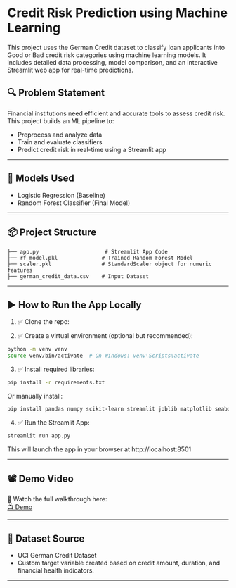 
# Credit Risk Prediction using Machine Learning

This project uses the German Credit dataset to classify loan applicants into Good or Bad credit risk categories using machine learning models. It includes detailed data processing, model comparison, and an interactive Streamlit web app for real-time predictions.

## 🔍 Problem Statement
Financial institutions need efficient and accurate tools to assess credit risk. This project builds an ML pipeline to:
- Preprocess and analyze data
- Train and evaluate classifiers
- Predict credit risk in real-time using a Streamlit app

---

## 🧠 Models Used
- Logistic Regression (Baseline)
- Random Forest Classifier (Final Model)

---

## 📦 Project Structure

```
├── app.py                     # Streamlit App Code
├── rf_model.pkl              # Trained Random Forest Model
├── scaler.pkl                # StandardScaler object for numeric features
├── german_credit_data.csv    # Input Dataset

```

---

## ▶️ How to Run the App Locally

1. ✅ Clone the repo:

2. ✅ Create a virtual environment (optional but recommended):

```bash
python -m venv venv
source venv/bin/activate  # On Windows: venv\Scripts\activate
```

3. ✅ Install required libraries:

```bash
pip install -r requirements.txt
```

Or manually install:

```bash
pip install pandas numpy scikit-learn streamlit joblib matplotlib seaborn
```

4. ✅ Run the Streamlit App:

```bash
streamlit run app.py
```

This will launch the app in your browser at http://localhost:8501

---

## 📽 Demo Video

🎥 Watch the full walkthrough here:  
[📺 Demo ](https://drive.google.com/file/d/1W4xpx11AMx1OtEy6AP-aC7KvAs8ipW61/view?usp=sharing)

---

## 📁 Dataset Source

- UCI German Credit Dataset  
- Custom target variable created based on credit amount, duration, and financial health indicators.

---
